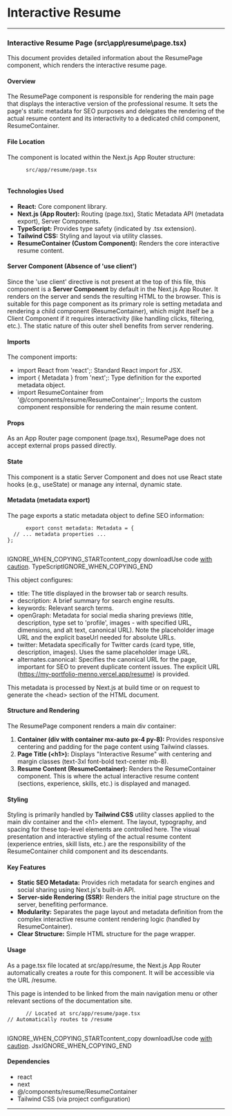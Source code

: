 # Interactive Resume

***

### Interactive Resume Page (src\app\resume\page.tsx)

This document provides detailed information about the ResumePage component, which renders the interactive resume page.

#### Overview

The ResumePage component is responsible for rendering the main page that displays the interactive version of the professional resume. It sets the page's static metadata for SEO purposes and delegates the rendering of the actual resume content and its interactivity to a dedicated child component, ResumeContainer.

#### File Location

The component is located within the Next.js App Router structure:

```
      src/app/resume/page.tsx
    
```

#### Technologies Used

* **React:** Core component library.
* **Next.js (App Router):** Routing (page.tsx), Static Metadata API (metadata export), Server Components.
* **TypeScript:** Provides type safety (indicated by .tsx extension).
* **Tailwind CSS:** Styling and layout via utility classes.
* **ResumeContainer (Custom Component):** Renders the core interactive resume content.

#### Server Component (Absence of 'use client')

Since the 'use client' directive is not present at the top of this file, this component is a **Server Component** by default in the Next.js App Router. It renders on the server and sends the resulting HTML to the browser. This is suitable for this page component as its primary role is setting metadata and rendering a child component (ResumeContainer), which might itself be a Client Component if it requires interactivity (like handling clicks, filtering, etc.). The static nature of this outer shell benefits from server rendering.

#### Imports

The component imports:

* import React from 'react';: Standard React import for JSX.
* import { Metadata } from 'next';: Type definition for the exported metadata object.
* import ResumeContainer from '@/components/resume/ResumeContainer';: Imports the custom component responsible for rendering the main resume content.

#### Props

As an App Router page component (page.tsx), ResumePage does not accept external props passed directly.

#### State

This component is a static Server Component and does not use React state hooks (e.g., useState) or manage any internal, dynamic state.

#### Metadata (metadata export)

The page exports a static metadata object to define SEO information:

```
      export const metadata: Metadata = {
  // ... metadata properties ...
};
    
```

IGNORE\_WHEN\_COPYING\_STARTcontent\_copy  downloadUse code [with caution](https://support.google.com/legal/answer/13505487). TypeScriptIGNORE\_WHEN\_COPYING\_END

This object configures:

* title: The title displayed in the browser tab or search results.
* description: A brief summary for search engine results.
* keywords: Relevant search terms.
* openGraph: Metadata for social media sharing previews (title, description, type set to 'profile', images - with specified URL, dimensions, and alt text, canonical URL). Note the placeholder image URL and the explicit baseUrl needed for absolute URLs.
* twitter: Metadata specifically for Twitter cards (card type, title, description, images). Uses the same placeholder image URL.
* alternates.canonical: Specifies the canonical URL for the page, important for SEO to prevent duplicate content issues. The explicit URL (https://my-portfolio-menno.vercel.app/resume) is provided.

This metadata is processed by Next.js at build time or on request to generate the \<head> section of the HTML document.

#### Structure and Rendering

The ResumePage component renders a main div container:

1. **Container (div with container mx-auto px-4 py-8):** Provides responsive centering and padding for the page content using Tailwind classes.
2. **Page Title (\<h1>):** Displays "Interactive Resume" with centering and margin classes (text-3xl font-bold text-center mb-8).
3. **Resume Content (ResumeContainer):** Renders the ResumeContainer component. This is where the actual interactive resume content (sections, experience, skills, etc.) is displayed and managed.

#### Styling

Styling is primarily handled by **Tailwind CSS** utility classes applied to the main div container and the \<h1> element. The layout, typography, and spacing for these top-level elements are controlled here. The visual presentation and interactive styling of the actual resume content (experience entries, skill lists, etc.) are the responsibility of the ResumeContainer child component and its descendants.

#### Key Features

* **Static SEO Metadata:** Provides rich metadata for search engines and social sharing using Next.js's built-in API.
* **Server-side Rendering (SSR):** Renders the initial page structure on the server, benefiting performance.
* **Modularity:** Separates the page layout and metadata definition from the complex interactive resume content rendering logic (handled by ResumeContainer).
* **Clear Structure:** Simple HTML structure for the page wrapper.

#### Usage

As a page.tsx file located at src/app/resume, the Next.js App Router automatically creates a route for this component. It will be accessible via the URL /resume.

This page is intended to be linked from the main navigation menu or other relevant sections of the documentation site.

```
      // Located at src/app/resume/page.tsx
// Automatically routes to /resume
    
```

IGNORE\_WHEN\_COPYING\_STARTcontent\_copy  downloadUse code [with caution](https://support.google.com/legal/answer/13505487). JsxIGNORE\_WHEN\_COPYING\_END

#### Dependencies

* react
* next
* @/components/resume/ResumeContainer
* Tailwind CSS (via project configuration)

***

